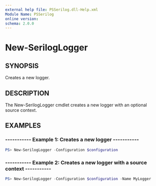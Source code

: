 ```yaml
---
external help file: PSSerilog.dll-Help.xml
Module Name: PSSerilog
online version:
schema: 2.0.0
---
```


# New-SerilogLogger

## SYNOPSIS

Creates a new logger.

## DESCRIPTION

The New-SerilogLogger cmdlet creates a new logger with an optional source context.

## EXAMPLES

### ----------- Example 1: Creates a new logger -----------

```powershell
PS> New-SerilogLogger -Configuration $configuration
```

### ----------- Example 2: Creates a new logger with a source context -----------

```powershell
PS> New-SerilogLogger -Configuration $configuration -Name MyLogger
```